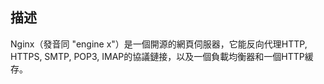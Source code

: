 ## 描述
Nginx（發音同 "engine x"）是一個開源的網頁伺服器，它能反向代理HTTP, HTTPS, SMTP, POP3, IMAP的協議鏈接，以及一個負載均衡器和一個HTTP緩存。
